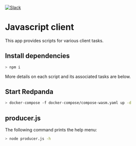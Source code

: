 [![Slack](https://img.shields.io/badge/Slack-Redpanda%20Community-blue)](https://redpanda.com/slack)

# Javascript client

This app provides scripts for various client tasks.

## Install dependencies

```bash
> npm i
```

More details on each script and its associated tasks are below.

## Start Redpanda

```bash
> docker-compose -f docker-compose/compose-wasm.yaml up -d
```

## producer.js

The following command prints the help menu:

```bash
> node producer.js -h
```
